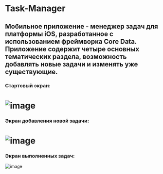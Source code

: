 # Task-Manager
## Мобильное приложение - менеджер задач для платформы iOS, разработанное с использованием фреймворка Core Data. Приложение содержит четыре основных тематических раздела, возможность добавлять новые задачи и изменять уже существующие.

### Cтартовый экран:
![image](https://user-images.githubusercontent.com/43447259/192115018-7cdf79eb-7493-47ae-bced-29aa0f959d7b.png)
======
### Экран добавления новой задачи:
![image](https://user-images.githubusercontent.com/43447259/192115036-d85d6101-740d-45a8-8650-3fa0fe4ceb90.png)
======
### Экран выполненных задач:
![image](https://user-images.githubusercontent.com/43447259/192115251-ca6a3d0e-8d9d-4681-af23-174781363f92.png)
